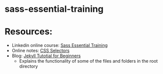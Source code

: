 # sass-essential-training

# Resources:
- Linkedin online course: [Sass Essential Training](https://www.linkedin.com/learning-login/share?account=70932786&forceAccount=false&redirect=https%3A%2F%2Fwww.linkedin.com%2Flearning%2Fsass-essential-training-15630917%3Ftrk%3Dshare_ent_url%26shareId%3Dg8iuoklSSnKtMy7J1wOv5Q%253D%253D)
- Online notes: [CSS Selectors](http://web.simmons.edu/~grabiner/comm244/weekfour/selectors.html)
- Blog: [Jekyll Tutotial for Beginners](https://blog.webjeda.com/jekyll-guide/)
    - Explains the functionality of some of the files and folders in the root directory